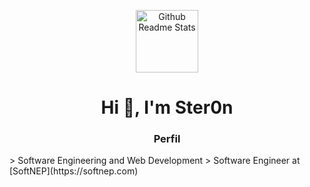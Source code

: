 <p align="center">
 <img width="100px" src="https://res.cloudinary.com/anuraghazra/image/upload/v1594908242/logo_ccswme.svg" align="center" alt="Github Readme Stats" />
<h1 align="center">Hi 👋, I'm Ster0n</h1>
<h3 align="center">Perfil</h3>
> Software Engineering and Web Development > Software Engineer at [SoftNEP](https://softnep.com)
